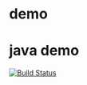 # demo
java demo
====================================

[![Build Status](https://travis-ci.org/gorden5566/demo.svg?branch=master)](https://travis-ci.org/gorden5566/demo)
